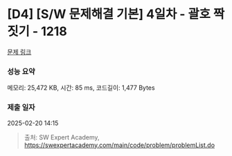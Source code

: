 # [D4] [S/W 문제해결 기본] 4일차 - 괄호 짝짓기 - 1218 

[문제 링크](https://swexpertacademy.com/main/code/problem/problemDetail.do?contestProbId=AV14eWb6AAkCFAYD) 

### 성능 요약

메모리: 25,472 KB, 시간: 85 ms, 코드길이: 1,477 Bytes

### 제출 일자

2025-02-20 14:15



> 출처: SW Expert Academy, https://swexpertacademy.com/main/code/problem/problemList.do